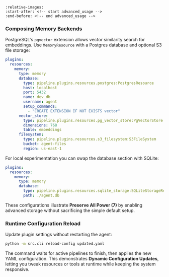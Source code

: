 ```{include} ../../README.md
:relative-images:
:start-after: <!-- start advanced_usage -->
:end-before: <!-- end advanced_usage -->
```

### Composing Memory Backends

PostgreSQL's `pgvector` extension allows vector similarity search for embeddings.
Use `MemoryResource` with a Postgres database and optional S3 file storage:

```yaml
plugins:
  resources:
    memory:
      type: memory
      database:
        type: pipeline.plugins.resources.postgres:PostgresResource
        host: localhost
        port: 5432
        name: dev_db
        username: agent
        setup_commands:
          - "CREATE EXTENSION IF NOT EXISTS vector"
      vector_store:
        type: pipeline.plugins.resources.pg_vector_store:PgVectorStore
        dimensions: 768
        table: embeddings
      filesystem:
        type: pipeline.plugins.resources.s3_filesystem:S3FileSystem
        bucket: agent-files
        region: us-east-1
```

For local experimentation you can swap the database section with SQLite:

```yaml
plugins:
  resources:
    memory:
      type: memory
      database:
        type: pipeline.plugins.resources.sqlite_storage:SQLiteStorageResource
        path: ./agent.db
```

These configurations illustrate **Preserve All Power (7)** by enabling
advanced storage without sacrificing the simple default setup.

### Runtime Configuration Reload

Update plugin settings without restarting the agent:

```bash
python -m src.cli reload-config updated.yaml
```

The command waits for active pipelines to finish, then applies the new YAML
configuration. This demonstrates **Dynamic Configuration Updates**, letting you
tweak resources or tools at runtime while keeping the system responsive.
